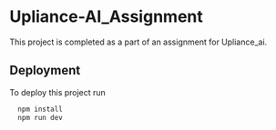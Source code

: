 # Upliance-AI_Assignment

This project is completed as a part of an assignment for Upliance_ai.

## Deployment

To deploy this project run

```bash
  npm install
  npm run dev
```

